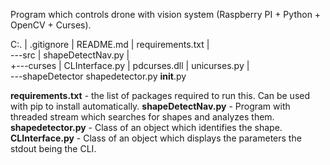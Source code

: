 Program which controls drone with vision system (Raspberry PI + Python + OpenCV + Curses).

C:.
|   .gitignore
|   README.md
|   requirements.txt
|   
\---src
    |   shapeDetectNav.py
    |   
    +---curses
    |       CLInterface.py
    |       pdcurses.dll
    |       unicurses.py
    |       
    \---shapeDetector
            shapedetector.py
            __init__.py
            
**requirements.txt** - the list of packages required to run this. Can be used with pip to install automatically.
**shapeDetectNav.py** - Program with threaded stream which searches for shapes and analyzes them.
**shapedetector.py** - Class of an object which identifies the shape.
**CLInterface.py** - Class of an object which displays the parameters the stdout being the CLI.
